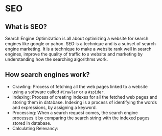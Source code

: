 # SEO
## What is SEO?
Search Engine Optimization is all about optimizing a website for search engines like google or yahoo.
SEO is a technique and is a subset of search engine marketing. It is a technique to make a website rank well in search engines, improve the quality of traffic to a website and marketing by understanding how the searching algorithms work.

## How search engines work?
- Crawling: Process of fetching all the web pages linked to a website using a software called `#Crawler` or a `#spider`.
- Indexing: Process of creating indexes for all the fetched web pages and storing them in database. Indexing is a process of identifying the words and expressions, by assigning a keyword.
- Processing: When a search request comes, the search engine processes it by comparing the search string with the indexed pages stored in database.
- Calculating Relevancy: 
